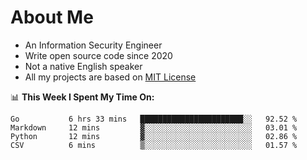 # About Me

- An Information Security Engineer
- Write open source code since 2020
- Not a native English speaker
- All my projects are based on [MIT License](https://opensource.org/licenses/MIT)

📊 **This Week I Spent My Time On:**
<!--START_SECTION:waka-->
```text
Go           6 hrs 33 mins   ███████████████████████░░   92.52 % 
Markdown     12 mins         ▓░░░░░░░░░░░░░░░░░░░░░░░░   03.01 % 
Python       12 mins         ▓░░░░░░░░░░░░░░░░░░░░░░░░   02.86 % 
CSV          6 mins          ▒░░░░░░░░░░░░░░░░░░░░░░░░   01.57 % 
```
<!--END_SECTION:waka-->

